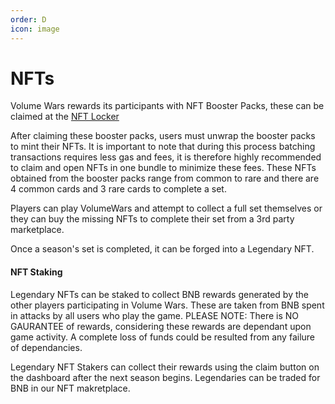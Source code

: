```yaml
---
order: D
icon: image
---
```

# NFTs

Volume Wars rewards its participants with NFT Booster Packs, these can be claimed at the [NFT Locker](https://volumewars.app/#/locker)

After claiming these booster packs, users must unwrap the booster packs to mint their NFTs. It is important to note that during this process 
batching transactions requires less gas and fees, it is therefore highly recommended to claim and open NFTs in one bundle to minimize these fees. 
These NFTs obtained from the booster packs range from common to rare and there are 4 common cards and 3 rare cards to complete a set.

Players can play VolumeWars and attempt to collect a full set themselves or they can buy the missing NFTs to complete their set from a 3rd party marketplace.

Once a season's set is completed, it can be forged into a Legendary NFT.

#### NFT Staking
Legendary NFTs can be staked to collect BNB rewards generated by the other players participating in Volume Wars.
These are taken from BNB spent in attacks by all users who play the game. PLEASE NOTE: There is NO GAURANTEE of rewards, considering these rewards are dependant upon game activity. A complete loss of funds could be resulted from any failure of dependancies. 

Legendary NFT Stakers can collect their rewards using the claim button on the dashboard after the next season begins.
Legendaries can be traded for BNB in our NFT makretplace.
